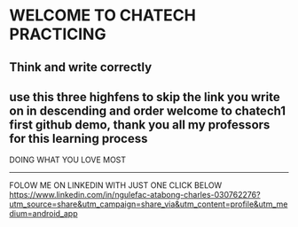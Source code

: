 # WELCOME TO CHATECH PRACTICING 
Think and write correctly
---
use this three highfens to skip the link you write on in descending and order
welcome to chatech1 first github demo, thank you all my professors for this learning process
---
DOING WHAT YOU LOVE MOST


---
FOLOW ME ON LINKEDIN WITH JUST ONE CLICK BELOW
https://www.linkedin.com/in/ngulefac-atabong-charles-030762276?utm_source=share&utm_campaign=share_via&utm_content=profile&utm_medium=android_app













